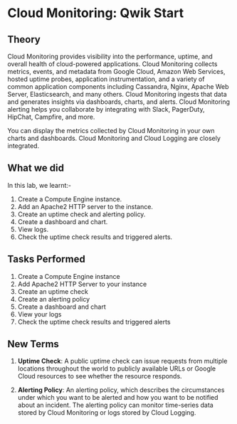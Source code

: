 # Cloud Monitoring: Qwik Start

## Theory
Cloud Monitoring provides visibility into the performance, uptime, and overall health of cloud-powered applications. Cloud Monitoring collects metrics, events, and metadata from Google Cloud, Amazon Web Services, hosted uptime probes, application instrumentation, and a variety of common application components including Cassandra, Nginx, Apache Web Server, Elasticsearch, and many others. Cloud Monitoring ingests that data and generates insights via dashboards, charts, and alerts. Cloud Monitoring alerting helps you collaborate by integrating with Slack, PagerDuty, HipChat, Campfire, and more.

You can display the metrics collected by Cloud Monitoring in your own charts and dashboards. Cloud Monitoring and Cloud Logging are closely integrated.

## What we did

In this lab, we learnt:-

1. Create a Compute Engine instance.
2. Add an Apache2 HTTP server to the instance.
3. Create an uptime check and alerting policy.
4. Create a dashboard and chart.
5. View logs.
6. Check the uptime check results and triggered alerts.


## Tasks Performed
1. Create a Compute Engine instance
2. Add Apache2 HTTP Server to your instance
3. Create an uptime check
4. Create an alerting policy
5. Create a dashboard and chart
6. View your logs
7. Check the uptime check results and triggered alerts

## New Terms

1. **Uptime Check**: A public uptime check can issue requests from multiple locations throughout the world to publicly available URLs or Google Cloud resources to see whether the resource responds.

2. **Alerting Policy**: An alerting policy, which describes the circumstances under which you want to be alerted and how you want to be notified about an incident. The alerting policy can monitor time-series data stored by Cloud Monitoring or logs stored by Cloud Logging.
